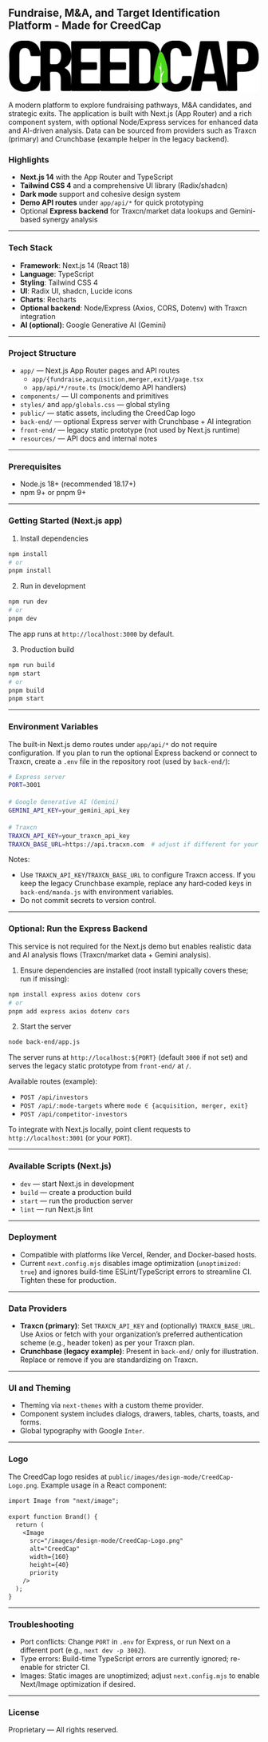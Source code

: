 ## Fundraise, M&A, and Target Identification Platform - Made for CreedCap

![CreedCap Logo](public/images/design-mode/CreedCap-Logo.png)

A modern platform to explore fundraising pathways, M&A candidates, and strategic exits. The application is built with Next.js (App Router) and a rich component system, with optional Node/Express services for enhanced data and AI-driven analysis. Data can be sourced from providers such as Traxcn (primary) and Crunchbase (example helper in the legacy backend).

### Highlights
- **Next.js 14** with the App Router and TypeScript
- **Tailwind CSS 4** and a comprehensive UI library (Radix/shadcn)
- **Dark mode** support and cohesive design system
- **Demo API routes** under `app/api/*` for quick prototyping
- Optional **Express backend** for Traxcn/market data lookups and Gemini-based synergy analysis

---

### Tech Stack
- **Framework**: Next.js 14 (React 18)
- **Language**: TypeScript
- **Styling**: Tailwind CSS 4
- **UI**: Radix UI, shadcn, Lucide icons
- **Charts**: Recharts
- **Optional backend**: Node/Express (Axios, CORS, Dotenv) with Traxcn integration
- **AI (optional)**: Google Generative AI (Gemini)

---

### Project Structure
- `app/` — Next.js App Router pages and API routes
  - `app/{fundraise,acquisition,merger,exit}/page.tsx`
  - `app/api/*/route.ts` (mock/demo API handlers)
- `components/` — UI components and primitives
- `styles/` and `app/globals.css` — global styling
- `public/` — static assets, including the CreedCap logo
- `back-end/` — optional Express server with Crunchbase + AI integration
- `front-end/` — legacy static prototype (not used by Next.js runtime)
- `resources/` — API docs and internal notes

---

### Prerequisites
- Node.js 18+ (recommended 18.17+)
- npm 9+ or pnpm 9+

---

### Getting Started (Next.js app)

1) Install dependencies

```bash
npm install
# or
pnpm install
```

2) Run in development

```bash
npm run dev
# or
pnpm dev
```

The app runs at `http://localhost:3000` by default.

3) Production build

```bash
npm run build
npm start
# or
pnpm build
pnpm start
```

---

### Environment Variables

The built‑in Next.js demo routes under `app/api/*` do not require configuration. If you plan to run the optional Express backend or connect to Traxcn, create a `.env` file in the repository root (used by `back-end/`):

```bash
# Express server
PORT=3001

# Google Generative AI (Gemini)
GEMINI_API_KEY=your_gemini_api_key

# Traxcn
TRAXCN_API_KEY=your_traxcn_api_key
TRAXCN_BASE_URL=https://api.tracxn.com  # adjust if different for your plan/region
```

Notes:
- Use `TRAXCN_API_KEY`/`TRAXCN_BASE_URL` to configure Traxcn access. If you keep the legacy Crunchbase example, replace any hard‑coded keys in `back-end/manda.js` with environment variables.
- Do not commit secrets to version control.

---

### Optional: Run the Express Backend

This service is not required for the Next.js demo but enables realistic data and AI analysis flows (Traxcn/market data + Gemini analysis).

1) Ensure dependencies are installed (root install typically covers these; run if missing):

```bash
npm install express axios dotenv cors
# or
pnpm add express axios dotenv cors
```

2) Start the server

```bash
node back-end/app.js
```

The server runs at `http://localhost:${PORT}` (default `3000` if not set) and serves the legacy static prototype from `front-end/` at `/`.

Available routes (example):
- `POST /api/investors`
- `POST /api/:mode-targets` where `mode ∈ {acquisition, merger, exit}`
- `POST /api/competitor-investors`

To integrate with Next.js locally, point client requests to `http://localhost:3001` (or your `PORT`).

---

### Available Scripts (Next.js)
- `dev` — start Next.js in development
- `build` — create a production build
- `start` — run the production server
- `lint` — run Next.js lint

---

### Deployment
- Compatible with platforms like Vercel, Render, and Docker-based hosts.
- Current `next.config.mjs` disables image optimization (`unoptimized: true`) and ignores build-time ESLint/TypeScript errors to streamline CI. Tighten these for production.

---

### Data Providers
- **Traxcn (primary)**: Set `TRAXCN_API_KEY` and (optionally) `TRAXCN_BASE_URL`. Use Axios or fetch with your organization’s preferred authentication scheme (e.g., header token) as per your Traxcn plan.
- **Crunchbase (legacy example)**: Present in `back-end/` only for illustration. Replace or remove if you are standardizing on Traxcn.

---

### UI and Theming
- Theming via `next-themes` with a custom theme provider.
- Component system includes dialogs, drawers, tables, charts, toasts, and forms.
- Global typography with Google `Inter`.

---

### Logo
The CreedCap logo resides at `public/images/design-mode/CreedCap-Logo.png`. Example usage in a React component:

```tsx
import Image from "next/image";

export function Brand() {
  return (
    <Image
      src="/images/design-mode/CreedCap-Logo.png"
      alt="CreedCap"
      width={160}
      height={40}
      priority
    />
  );
}
```

---

### Troubleshooting
- Port conflicts: Change `PORT` in `.env` for Express, or run Next on a different port (e.g., `next dev -p 3002`).
- Type errors: Build-time TypeScript errors are currently ignored; re-enable for stricter CI.
- Images: Static images are unoptimized; adjust `next.config.mjs` to enable Next/Image optimization if desired.

---

### License
Proprietary — All rights reserved.


